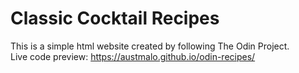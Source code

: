 # Classic Cocktail Recipes
This is a simple html website created by following The Odin Project.<br/>
Live code preview: https://austmalo.github.io/odin-recipes/